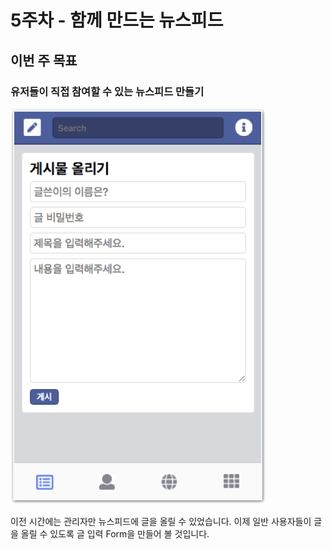 # 5주차 - 함께 만드는 뉴스피드

## 이번 주 목표

### 유저들이 직접 참여할 수 있는 뉴스피드 만들기

![&#xC720;&#xC800;&#xB4E4;&#xC774; &#xAE00;&#xC744; &#xC4F0;&#xACE0; &#xC62C;&#xB9B4; &#xC218; &#xC788;&#xAC8C; &#xB9CC;&#xB4E4;&#xAE30;](../.gitbook/assets/image%20%2872%29.png)

이전 시간에는 관리자만 뉴스피드에 글을 올릴 수 있었습니다. 이제 일반 사용자들이 글을 올릴 수 있도록 글 입력 Form을 만들어 볼 것입니다.

